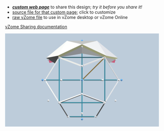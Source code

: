 
 - [***custom web page***][post] to share this design; *try it before you share it!*
 - [source file for that custom page][source]; click to customize
 - [raw vZome file][raw] to use in vZome desktop or vZome Online

[vZome Sharing documentation](https://vzome.github.io/vzome/sharing.html#how-it-works)

![Image](<Geodesic Blocks.png>)


[post]: <https://John-Kostick.github.io/vzome-sharing/2022/02/13/Geodesic Blocks-09-28-12.html>
[source]: <https://github.com/John-Kostick/vzome-sharing/edit/main/_posts/2022-02-13-Geodesic Blocks-09-28-12.md>
[raw]: <https://raw.githubusercontent.com/John-Kostick/vzome-sharing/main/2022/02/13/09-28-12-Geodesic Blocks/Geodesic Blocks.vZome>